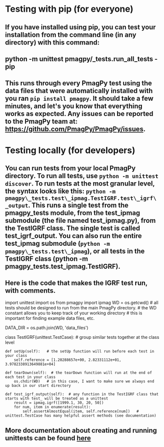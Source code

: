 # Testing with pip (for everyone)

## If you have installed using pip, you can test your installation from the command line (in any directory) with this command:

## python -m unittest pmagpy/\_tests.run\_all\_tests -pip

## This runs through every PmagPy test using the data files that were automatically installed with you ran `pip install pmagpy`.  It should take a few minutes, and let's you know that everything works as expected.  Any issues can be reported to the PmagPy team at: https://github.com/PmagPy/PmagPy/issues.


# Testing locally (for developers)

## You can run tests from your local PmagPy directory.  To run all tests, use `python -m unittest discover`.  To run tests at the most granular level, the syntax looks like this: `python -m pmagpy\_tests.test\_ipmag.TestIGRF.test\_igrf\_output`.  This runs a single test from the pmagpy\_tests module, from the test\_ipmag submodule (the file named test\_ipmag.py), from the TestIGRF class.  The single test is called test\_igrf\_output.  You can also run the entire test\_ipmag submodule (`python -m pmagpy\_tests.test\_ipmag`), or all tests in the TestIGRF class (python -m pmagpy\_tests.test\_ipmag.TestIGRF).

## Here is the code that makes the IGRF test run, with comments.

import unittest
import os
from pmagpy import ipmag
WD = os.getcwd()  # all tests should be designed to run from the main PmagPy directory.
                  # the WD constant allows you to keep track of your working directory
                  # this is important for finding example data files, etc.

DATA\_DIR = os.path.join(WD, 'data\_files')


class TestIGRF(unittest.TestCase):  # group similar tests together at the class level

    def setUp(self):   # the setUp function will run before each test in your class
        self.reference = [1.20288657e+00, 2.82331112e+01, 3.9782338913649881e+04]

    def tearDown(self):  # the tearDown function will run at the end of each test in your class
        os.chdir(WD)   # in this case, I want to make sure we always end up back in our start directory

    def test_igrf_output(self):  # any function in the TestIGRF class that starts with test_ will be treated as a unittest
        result = ipmag.igrf([1999.1, 30, 20, 50])
        for num, item in enumerate(result):
            self.assertAlmostEqual(item, self.reference[num])   # unittest.TestCase has many helpful assert methods (see documentation)



## More documentation about creating and running unittests can be found [here](https://docs.python.org/2/library/unittest.html)
